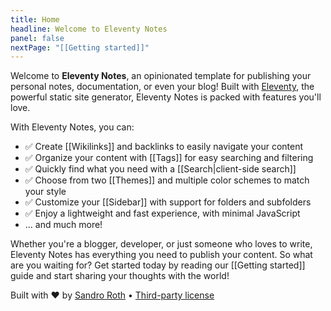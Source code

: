 ```yaml
---
title: Home
headline: Welcome to Eleventy Notes
panel: false
nextPage: "[[Getting started]]"
---
```


Welcome to **Eleventy Notes**, an opinionated template for publishing your personal notes, documentation, or even your blog! Built with [Eleventy](https://11ty.dev/), the powerful static site generator, Eleventy Notes is packed with features you'll love.

With Eleventy Notes, you can:

- ✅ Create [[Wikilinks]] and backlinks to easily navigate your content
- ✅ Organize your content with [[Tags]] for easy searching and filtering
- ✅ Quickly find what you need with a [[Search|client-side search]]
- ✅ Choose from two [[Themes]] and multiple color schemes to match your style
- ✅ Customize your [[Sidebar]] with support for folders and subfolders
- ✅ Enjoy a lightweight and fast experience, with minimal JavaScript
- ... and much more!

Whether you're a blogger, developer, or just someone who loves to write, Eleventy Notes has everything you need to publish your content. So what are you waiting for? Get started today by reading our [[Getting started]] guide and start sharing your thoughts with the world!

Built with ❤️ by [Sandro Roth](https://sandroroth.com/) • [Third-party license](./third-party-license.txt)
